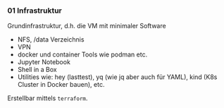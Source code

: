 ### 01 Infrastruktur

Grundinfrastruktur, d.h. die VM mit minimaler Software
* NFS, /data Verzeichnis
* VPN
* docker und container Tools wie podman etc.
* Jupyter Notebook
* Shell in a Box
* Utilities wie: hey (lasttest), yq (wie jq aber auch für YAML), kind (K8s Cluster in Docker bauen), etc.

Erstellbar mittels `terraform`.


 


